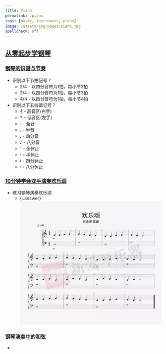 ```yaml
---
title: Piano
permalink: /piano
tags: [music, instrument, piano]
image: /assets/img/pages/piano.jpg
spellcheck: off
---
```


## [从零起步学钢琴](https://www.bilibili.com/video/BV1R4411j7v5)

### [钢琴的识谱与节奏](https://www.bilibili.com/video/BV1R4411j7v5?p=2)

* 识别以下节拍记号？
  * 2/4 - 以四分音符为1拍，每小节2拍
  * 3/4 - 以四分音符为1拍，每小节3拍
  * 4/4 - 以四分音符为1拍，每小节4拍
* 识别以下五线谱记号？
  * &#119070; - 高音区(右手)
  * &#119074; - 低音区(左手)
  * &#119133; - 全音
  * &#119134; - 半音
  * &#119135; - 四分音
  * &#119136; - 八分音
  * &#119099; - 全休止
  * &#119100; - 半休止
  * &#119101; - 四分休止
  * &#119102; - 八分休止

### [10分钟学会双手演奏欢乐颂](https://www.bilibili.com/video/BV1R4411j7v5?p=3)

* 练习钢琴演奏欢乐颂
  * {:.answer} ![ode-an-die-freude](/assets/img/pages/piano/ode-an-die-freude.png)

### [钢琴演奏中的和弦](https://www.bilibili.com/video/BV1R4411j7v5?p=5)

* 